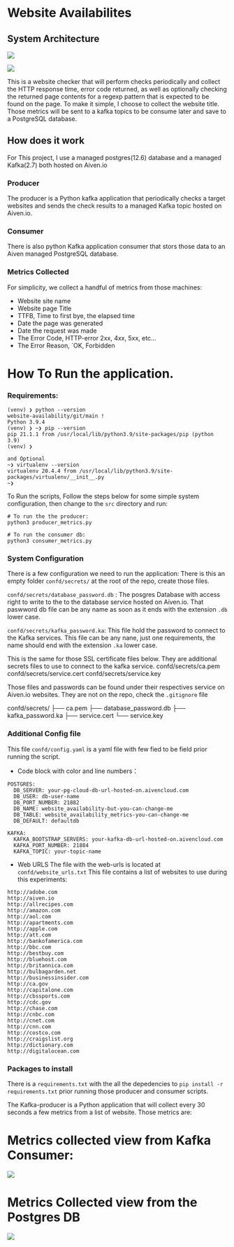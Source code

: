 # Website Availabilites

## System  Architecture
![](https://i.imgur.com/Eu9Grwg.png)

![](https://i.imgur.com/bixtPhy.png)

This is a website checker that will perform checks periodically and collect the HTTP response time, error code returned, as well as optionally checking the returned page contents for a regexp pattern that is expected to be found on the page. To make it simple, I choose to collect the website title.
Those metrics will be sent to a kafka topics to be consume later and save to a PostgreSQL database.


## How does it work
For This project, I use a managed postgres(12.6) database and a managed Kafka(2.7)  both hosted on Aiven.io  

### Producer
The producer is a Python kafka application  that periodically checks a target websites and sends the check results to a managed Kafka topic hosted on Aiven.io. 

### Consumer
There is also python Kafka application consumer that stors those  data to an Aiven managed PostgreSQL database. 

### Metrics Collected
For simplicity, we collect a handful of metrics from those machines:
- Website site name
- Website page Title
- TTFB, Time to first bye, the elapsed time
- Date the page was generated
- Date the request was made
- The Error Code, HTTP-error 2xx, 4xx, 5xx, etc...
- The Error Reason, `OK, Forbidden

# How To Run the application.
### Requirements:

```bash=
(venv) ❯ python --version                                                                                                                                      website-availability/git/main !
Python 3.9.4
(venv) ❯ ~❯ pip --version
pip 21.1.1 from /usr/local/lib/python3.9/site-packages/pip (python 3.9)
(venv) ❯

and Optional
~❯ virtualenv --version
virtualenv 20.4.4 from /usr/local/lib/python3.9/site-packages/virtualenv/__init__.py
~❯

```
 To Run the scripts, Follow the steps below for some simple system configuration, then change to the `src` directory and run:
```sh=
# To run the the producer:
python3 producer_metrics.py

# To run the consumer db:
python3 consumer_metrics.py

```


### System Configuration
There is a few configuration we need to run the application:
There is this an empty folder `confd/secrets/` at the root of the repo, create those files.

`confd/secrets/database_password.db` : The posgres Database with access right to write to the to the database service hosted on Aiven.io. That paswword db file can be any name as soon as it ends with the extension `.db` lower case.

`confd/secrets/kafka_password.ka`: This file hold the password to connect to the Kafka services. This file can be any nane, just one requirements, the name should end with the extension `.ka` lower case.

This is the same for those SSL certificate files below. They are additional secrets files to use to connect to the kafka service.
confd/secrets/ca.pem
confd/secrets/service.cert
confd/secrets/service.key

Those files and passwords can be found under their respectives service on Aiven.io websites. They are not on the repo, check the `.gitignore` file

confd/secrets/
├── ca.pem
├── database_password.db
├── kafka_password.ka
├── service.cert
└── service.key

### Additional Config file

This file `confd/config.yaml` is a yaml file with few fied to be field prior running the script.
- Code block with color and line numbers：
```yaml=
POSTGRES:
  DB_SERVER: your-pg-cloud-db-url-hosted-on.aivencloud.com
  DB_USER: db-user-name
  DB_PORT_NUMBER: 21882
  DB_NAME: website_availability-but-you-can-change-me
  DB_TABLE: website_availability_metrics-you-can-change-me
  DB_DEFAULT: defaultdb

KAFKA:
  KAFKA_BOOTSTRAP_SERVERS: your-kafka-db-url-hosted-on.aivencloud.com
  KAFKA_PORT_NUMBER: 21884
  KAFKA_TOPIC: your-topic-name

```
- Web URLS
The file with the web-urls is located at `confd/website_urls.txt`
This file contains a list of websites to use during this experiments:
```
http://adobe.com
http://aiven.io
http://allrecipes.com
http://amazon.com
http://aol.com
http://apartments.com
http://apple.com
http://att.com
http://bankofamerica.com
http://bbc.com
http://bestbuy.com
http://bluehost.com
http://britannica.com
http://bulbagarden.net
http://businessinsider.com
http://ca.gov
http://capitalone.com
http://cbssports.com
http://cdc.gov
http://chase.com
http://cnbc.com
http://cnet.com
http://cnn.com
http://costco.com
http://craigslist.org
http://dictionary.com
http://digitalocean.com
```
### Packages to install
There is a `requirements.txt` with the all the depedencies to `pip install -r requirements.txt` prior running those producer and consumer scripts.

The Kafka-producer is a Python application that will collect every 30 seconds a few metrics from a list of website. Those metrics are:

# Metrics collected view from Kafka Consumer:
![](https://i.imgur.com/WNpYr0v.png)


# Metrics Collected view from the Postgres DB
![](https://i.imgur.com/zYFX9cP.jpg)

